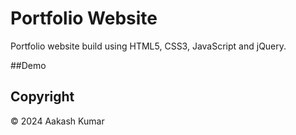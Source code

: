# Portfolio Website
Portfolio website build using HTML5, CSS3, JavaScript and jQuery.

##Demo 


## Copyright
© 2024 Aakash Kumar

